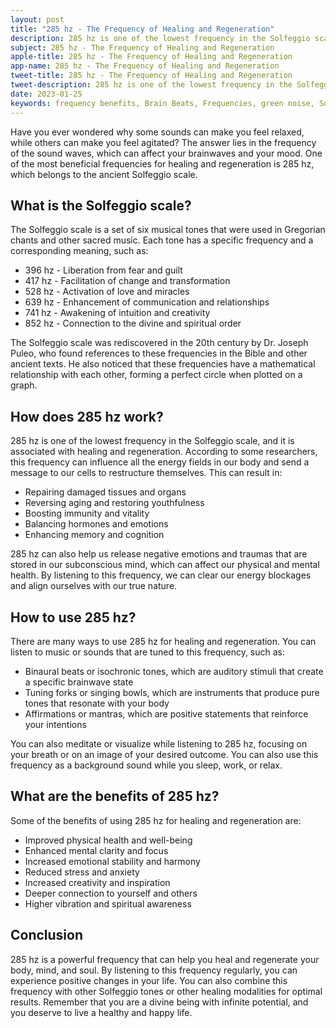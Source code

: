 ```yaml
---
layout: post
title: "285 hz - The Frequency of Healing and Regeneration"
description: 285 hz is one of the lowest frequency in the Solfeggio scale, and it is associated with healing and regeneration. According to some researchers, this frequency can influence all the energy fields in our body and send a message to our cells to restructure themselves.
subject: 285 hz - The Frequency of Healing and Regeneration
apple-title: 285 hz - The Frequency of Healing and Regeneration
app-name: 285 hz - The Frequency of Healing and Regeneration
tweet-title: 285 hz - The Frequency of Healing and Regeneration
tweet-description: 285 hz is one of the lowest frequency in the Solfeggio scale, and it is associated with healing and regeneration. According to some researchers, this frequency can influence all the energy fields in our body and send a message to our cells to restructure themselves.
date: 2023-01-25
keywords: frequency benefits, Brain Beats, Frequencies, green noise, Solfeggio Frequency, Root Chakra, 285 Hz, brainwave entrainment, sound therapy, Colors of noise, 285 Hz frequency benefits
---
```


Have you ever wondered why some sounds can make you feel relaxed, while others can make you feel agitated? The answer lies in the frequency of the sound waves, which can affect your brainwaves and your mood. One of the most beneficial frequencies for healing and regeneration is 285 hz, which belongs to the ancient Solfeggio scale.

## What is the Solfeggio scale?

The Solfeggio scale is a set of six musical tones that were used in Gregorian chants and other sacred music. Each tone has a specific frequency and a corresponding meaning, such as:

- 396 hz - Liberation from fear and guilt
- 417 hz - Facilitation of change and transformation
- 528 hz - Activation of love and miracles
- 639 hz - Enhancement of communication and relationships
- 741 hz - Awakening of intuition and creativity
- 852 hz - Connection to the divine and spiritual order

The Solfeggio scale was rediscovered in the 20th century by Dr. Joseph Puleo, who found references to these frequencies in the Bible and other ancient texts. He also noticed that these frequencies have a mathematical relationship with each other, forming a perfect circle when plotted on a graph.

## How does 285 hz work?

285 hz is one of the lowest frequency in the Solfeggio scale, and it is associated with healing and regeneration. According to some researchers, this frequency can influence all the energy fields in our body and send a message to our cells to restructure themselves. This can result in:

- Repairing damaged tissues and organs
- Reversing aging and restoring youthfulness
- Boosting immunity and vitality
- Balancing hormones and emotions
- Enhancing memory and cognition

285 hz can also help us release negative emotions and traumas that are stored in our subconscious mind, which can affect our physical and mental health. By listening to this frequency, we can clear our energy blockages and align ourselves with our true nature.

## How to use 285 hz?

There are many ways to use 285 hz for healing and regeneration. You can listen to music or sounds that are tuned to this frequency, such as:

- Binaural beats or isochronic tones, which are auditory stimuli that create a specific brainwave state
- Tuning forks or singing bowls, which are instruments that produce pure tones that resonate with your body
- Affirmations or mantras, which are positive statements that reinforce your intentions

You can also meditate or visualize while listening to 285 hz, focusing on your breath or on an image of your desired outcome. You can also use this frequency as a background sound while you sleep, work, or relax.

## What are the benefits of 285 hz?

Some of the benefits of using 285 hz for healing and regeneration are:

- Improved physical health and well-being
- Enhanced mental clarity and focus
- Increased emotional stability and harmony
- Reduced stress and anxiety
- Increased creativity and inspiration
- Deeper connection to yourself and others
- Higher vibration and spiritual awareness

## Conclusion

285 hz is a powerful frequency that can help you heal and regenerate your body, mind, and soul. By listening to this frequency regularly, you can experience positive changes in your life. You can also combine this frequency with other Solfeggio tones or other healing modalities for optimal results. Remember that you are a divine being with infinite potential, and you deserve to live a healthy and happy life.